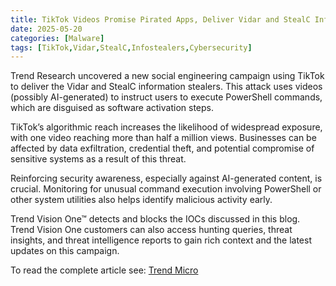 ```yaml
---
title: TikTok Videos Promise Pirated Apps, Deliver Vidar and StealC Infostealers Instead
date: 2025-05-20
categories: [Malware]
tags: [TikTok,Vidar,StealC,Infostealers,Cybersecurity]
---
```


Trend Research uncovered a new social engineering campaign using TikTok to deliver the Vidar and StealC information stealers. This attack uses videos (possibly AI-generated) to instruct users to execute PowerShell commands, which are disguised as software activation steps.

TikTok’s algorithmic reach increases the likelihood of widespread exposure, with one video reaching more than half a million views. Businesses can be affected by data exfiltration, credential theft, and potential compromise of sensitive systems as a result of this threat.

Reinforcing security awareness, especially against AI-generated content, is crucial. Monitoring for unusual command execution involving PowerShell or other system utilities also helps identify malicious activity early.

Trend Vision One™ detects and blocks the IOCs discussed in this blog. Trend Vision One customers can also access hunting queries, threat insights, and threat intelligence reports to gain rich context and the latest updates on this campaign.

To read the complete article see: [Trend Micro](https://www.trendmicro.com/en_us/research/25/e/tiktok-videos-infostealers.html)